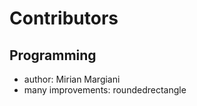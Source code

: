 <!--
SPDX-FileCopyrightText: 2023 Mirian Margiani
SPDX-License-Identifier: GFDL-1.3-or-later
-->

# Contributors

## Programming

- author: Mirian Margiani
- many improvements: roundedrectangle